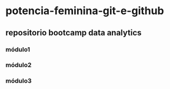 # potencia-feminina-git-e-github

## repositorio bootcamp data analytics

### módulo1
### módulo2
### módulo3